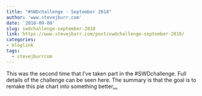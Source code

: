 ```yaml
---
title: "#SWDchallenge - September 2018"
author: 'www.stevejburr.com'
date: '2018-09-08'
slug: swdchallenge-september-2018
link: https://www.stevejburr.com/post/swdchallenge-september-2018/
categories:
- bloglink
tags:
  - stevejburrcom
---
```


This was the second time that I’ve taken part in the #SWDchallenge. Full details of the challenge can be seen here. The summary is that the goal is to remake this pie chart into something better[... <i class="fas fa-external-link-alt"></i>](https://www.stevejburr.com/post/swdchallenge-september-2018/)

